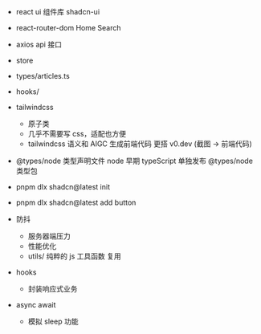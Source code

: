 - react ui 组件库
  shadcn-ui

- react-router-dom
  Home Search
- axios api 接口
- store
- types/articles.ts
- hooks/
- tailwindcss
  - 原子类
  - 几乎不需要写 css，适配也方便
  - tailwindcss 语义和 AIGC 生成前端代码 更搭 v0.dev (截图 -> 前端代码)

- @types/node
  类型声明文件
  node 早期 typeScript
  单独发布 @types/node 类型包

- pnpm dlx shadcn@latest init
- pnpm dlx shadcn@latest add button

- 防抖
  - 服务器端压力
  - 性能优化
  - utils/
    纯粹的 js 工具函数 复用

- hooks
  - 封装响应式业务

- async await
  - 模拟 sleep 功能